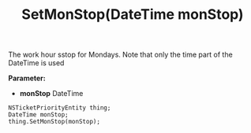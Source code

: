 ﻿---
uid: crmscript_ref_NSTicketPriorityEntity_SetMonStop
title: SetMonStop(DateTime monStop)
intellisense: NSTicketPriorityEntity.SetMonStop
keywords: NSTicketPriorityEntity, GetMonStop
so.topic: reference
---

The work hour sstop for Mondays. Note that only the time part of the DateTime is used

**Parameter:** 
 - **monStop** DateTime

```crmscript
NSTicketPriorityEntity thing;
DateTime monStop;
thing.SetMonStop(monStop);
```

